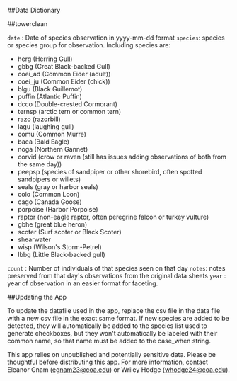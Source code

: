 
##Data Dictionary

##towerclean

`date` : Date of species observation in yyyy-mm-dd format
`species`: species or species group for observation. Including species are:
  - herg (Herring Gull)
  - gbbg (Great Black-backed Gull)
  - coei_ad (Common Eider (adult))
  - coei_ju (Common Eider (chick))
  - blgu (Black Guillemot)
  - puffin (Atlantic Puffin)
  - dcco (Double-crested Cormorant)
  - ternsp (arctic tern or common tern)
  - razo (razorbill)
  - lagu (laughing gull)
  - comu (Common Murre)
  - baea (Bald Eagle)
  - noga (Northern Gannet)
  - corvid (crow or raven (still has issues adding observations of both from the same day))
  - peepsp (species of sandpiper or other shorebird, often spotted sandpipers or willets)
  - seals (gray or harbor seals)
  - colo (Common Loon)
  - cago (Canada Goose)
  - porpoise (Harbor Porpoise)
  - raptor (non-eagle raptor, often peregrine falcon or turkey vulture)
  - gbhe (great blue heron)
  - scoter (Surf scoter or Black Scoter)
  - shearwater 
  - wisp (Wilson's Storm-Petrel)
  - lbbg (Little Black-backed gull)
  
  `count` : Number of individuals of that species seen on that day
  `notes`: notes preserved from that day's observations from the original data sheets
  `year` : year of observation in an easier format for faceting. 
  
##Updating the App

To update the datafile used in the app, replace the csv file in the data file with a new csv file in the exact same format. If new species are added to be detected, they will automatically be added to the species list used to generate checkboxes, but they won't automatically be labeled with their common name, so that name must be added to the case_when string. 

This app relies on unpublished and potentially sensitive data. Please be thoughtful before distributing this app. For more information, contact Eleanor Gnam (egnam23@coa.edu) or Wriley Hodge (whodge24@coa.edu).
